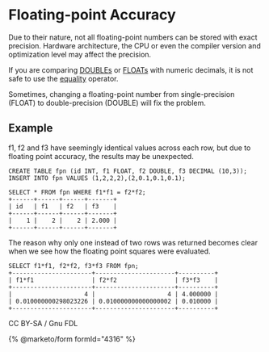 # Floating-point Accuracy

Due to their nature, not all floating-point numbers can be stored with exact precision. Hardware architecture, the CPU or even the compiler version and optimization level may affect the precision.

If you are comparing [DOUBLEs](double.md) or [FLOATs](float.md) with numeric decimals, it is not safe to use the [equality](../../sql-structure/operators/comparison-operators/equal.md) operator.

Sometimes, changing a floating-point number from single-precision (FLOAT) to double-precision (DOUBLE) will fix the problem.

## Example

f1, f2 and f3 have seemingly identical values across each row, but due to floating point accuracy, the results may be unexpected.

```
CREATE TABLE fpn (id INT, f1 FLOAT, f2 DOUBLE, f3 DECIMAL (10,3));
INSERT INTO fpn VALUES (1,2,2,2),(2,0.1,0.1,0.1);

SELECT * FROM fpn WHERE f1*f1 = f2*f2;
+------+------+------+-------+
| id   | f1   | f2   | f3    |
+------+------+------+-------+
|    1 |    2 |    2 | 2.000 |
+------+------+------+-------+
```

The reason why only one instead of two rows was returned becomes clear when we see how the floating point squares were evaluated.

```
SELECT f1*f1, f2*f2, f3*f3 FROM fpn;
+----------------------+----------------------+----------+
| f1*f1                | f2*f2                | f3*f3    |
+----------------------+----------------------+----------+
|                    4 |                    4 | 4.000000 |
| 0.010000000298023226 | 0.010000000000000002 | 0.010000 |
+----------------------+----------------------+----------+
```

CC BY-SA / Gnu FDL

{% @marketo/form formId="4316" %}
